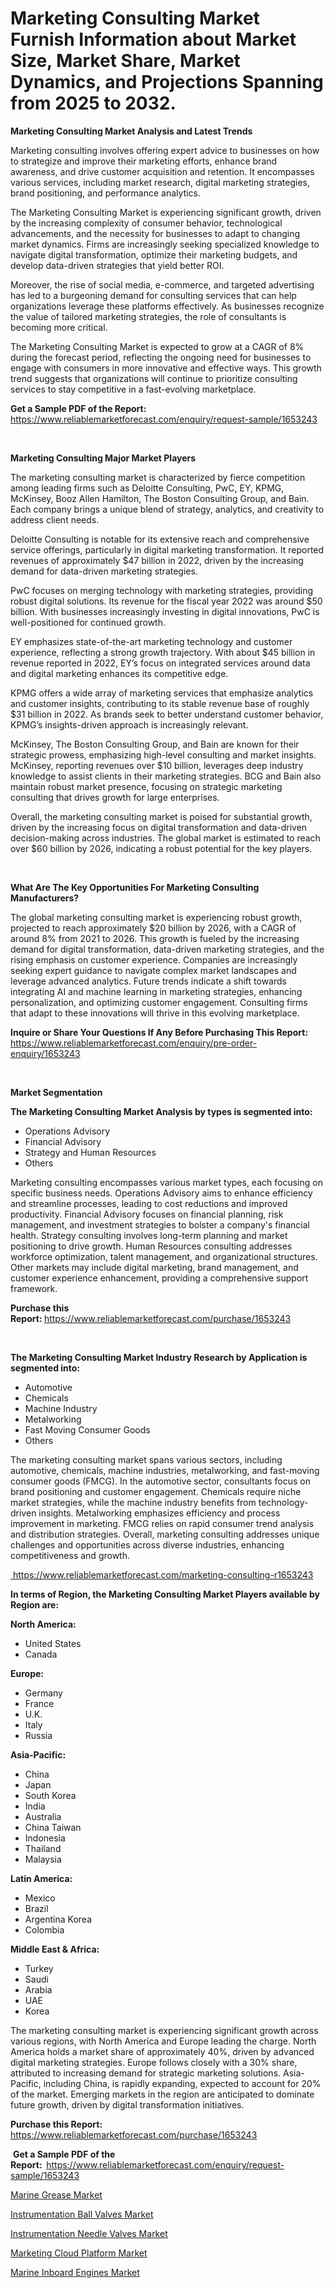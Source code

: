 <p><h1>Marketing Consulting Market Furnish Information about Market Size, Market Share, Market Dynamics, and Projections Spanning from 2025 to 2032.</h1></p><p><strong>Marketing Consulting Market Analysis and Latest Trends</strong></p>
<p><p>Marketing consulting involves offering expert advice to businesses on how to strategize and improve their marketing efforts, enhance brand awareness, and drive customer acquisition and retention. It encompasses various services, including market research, digital marketing strategies, brand positioning, and performance analytics.</p><p>The Marketing Consulting Market is experiencing significant growth, driven by the increasing complexity of consumer behavior, technological advancements, and the necessity for businesses to adapt to changing market dynamics. Firms are increasingly seeking specialized knowledge to navigate digital transformation, optimize their marketing budgets, and develop data-driven strategies that yield better ROI. </p><p>Moreover, the rise of social media, e-commerce, and targeted advertising has led to a burgeoning demand for consulting services that can help organizations leverage these platforms effectively. As businesses recognize the value of tailored marketing strategies, the role of consultants is becoming more critical. </p><p>The Marketing Consulting Market is expected to grow at a CAGR of 8% during the forecast period, reflecting the ongoing need for businesses to engage with consumers in more innovative and effective ways. This growth trend suggests that organizations will continue to prioritize consulting services to stay competitive in a fast-evolving marketplace.</p></p>
<p><strong>Get a Sample PDF of the Report:&nbsp;</strong> <a href="https://www.reliablemarketforecast.com/enquiry/request-sample/1653243?utm_campaign=1169&utm_medium=2&utm_source=Github&utm_content=ia&utm_term=05032025&utm_id=marketing-consulting">https://www.reliablemarketforecast.com/enquiry/request-sample/1653243</a></p>
<p>&nbsp;</p>
<p><strong>Marketing Consulting Major Market Players</strong></p>
<p><p>The marketing consulting market is characterized by fierce competition among leading firms such as Deloitte Consulting, PwC, EY, KPMG, McKinsey, Booz Allen Hamilton, The Boston Consulting Group, and Bain. Each company brings a unique blend of strategy, analytics, and creativity to address client needs.</p><p>Deloitte Consulting is notable for its extensive reach and comprehensive service offerings, particularly in digital marketing transformation. It reported revenues of approximately $47 billion in 2022, driven by the increasing demand for data-driven marketing strategies.</p><p>PwC focuses on merging technology with marketing strategies, providing robust digital solutions. Its revenue for the fiscal year 2022 was around $50 billion. With businesses increasingly investing in digital innovations, PwC is well-positioned for continued growth.</p><p>EY emphasizes state-of-the-art marketing technology and customer experience, reflecting a strong growth trajectory. With about $45 billion in revenue reported in 2022, EY’s focus on integrated services around data and digital marketing enhances its competitive edge.</p><p>KPMG offers a wide array of marketing services that emphasize analytics and customer insights, contributing to its stable revenue base of roughly $31 billion in 2022. As brands seek to better understand customer behavior, KPMG’s insights-driven approach is increasingly relevant.</p><p>McKinsey, The Boston Consulting Group, and Bain are known for their strategic prowess, emphasizing high-level consulting and market insights. McKinsey, reporting revenues over $10 billion, leverages deep industry knowledge to assist clients in their marketing strategies. BCG and Bain also maintain robust market presence, focusing on strategic marketing consulting that drives growth for large enterprises.</p><p>Overall, the marketing consulting market is poised for substantial growth, driven by the increasing focus on digital transformation and data-driven decision-making across industries. The global market is estimated to reach over $60 billion by 2026, indicating a robust potential for the key players.</p></p>
<p>&nbsp;</p>
<p><strong>What Are The Key Opportunities For Marketing Consulting Manufacturers?</strong></p>
<p><p>The global marketing consulting market is experiencing robust growth, projected to reach approximately $20 billion by 2026, with a CAGR of around 8% from 2021 to 2026. This growth is fueled by the increasing demand for digital transformation, data-driven marketing strategies, and the rising emphasis on customer experience. Companies are increasingly seeking expert guidance to navigate complex market landscapes and leverage advanced analytics. Future trends indicate a shift towards integrating AI and machine learning in marketing strategies, enhancing personalization, and optimizing customer engagement. Consulting firms that adapt to these innovations will thrive in this evolving marketplace.</p></p>
<p><strong>Inquire or Share Your Questions If Any Before Purchasing This Report:</strong> <a href="https://www.reliablemarketforecast.com/enquiry/pre-order-enquiry/1653243?utm_campaign=1169&utm_medium=2&utm_source=Github&utm_content=ia&utm_term=05032025&utm_id=marketing-consulting">https://www.reliablemarketforecast.com/enquiry/pre-order-enquiry/1653243</a></p>
<p>&nbsp;</p>
<p><strong>Market Segmentation</strong></p>
<p><strong>The Marketing Consulting Market Analysis by types is segmented into:</strong></p>
<p><ul><li>Operations Advisory</li><li>Financial Advisory</li><li>Strategy and Human Resources</li><li>Others</li></ul></p>
<p><p>Marketing consulting encompasses various market types, each focusing on specific business needs. Operations Advisory aims to enhance efficiency and streamline processes, leading to cost reductions and improved productivity. Financial Advisory focuses on financial planning, risk management, and investment strategies to bolster a company's financial health. Strategy consulting involves long-term planning and market positioning to drive growth. Human Resources consulting addresses workforce optimization, talent management, and organizational structures. Other markets may include digital marketing, brand management, and customer experience enhancement, providing a comprehensive support framework.</p></p>
<p><strong>Purchase this Report:&nbsp;</strong><a href="https://www.reliablemarketforecast.com/purchase/1653243?utm_campaign=1169&utm_medium=2&utm_source=Github&utm_content=ia&utm_term=05032025&utm_id=marketing-consulting">https://www.reliablemarketforecast.com/purchase/1653243</a></p>
<p>&nbsp;</p>
<p><strong>The Marketing Consulting Market Industry Research by Application is segmented into:</strong></p>
<p><ul><li>Automotive</li><li>Chemicals</li><li>Machine Industry</li><li>Metalworking</li><li>Fast Moving Consumer Goods</li><li>Others</li></ul></p>
<p><p>The marketing consulting market spans various sectors, including automotive, chemicals, machine industries, metalworking, and fast-moving consumer goods (FMCG). In the automotive sector, consultants focus on brand positioning and customer engagement. Chemicals require niche market strategies, while the machine industry benefits from technology-driven insights. Metalworking emphasizes efficiency and process improvement in marketing. FMCG relies on rapid consumer trend analysis and distribution strategies. Overall, marketing consulting addresses unique challenges and opportunities across diverse industries, enhancing competitiveness and growth.</p></p>
<p><a href="https://www.reliablemarketforecast.com/marketing-consulting-r1653243?utm_campaign=1169&utm_medium=2&utm_source=Github&utm_content=ia&utm_term=05032025&utm_id=marketing-consulting">&nbsp;https://www.reliablemarketforecast.com/marketing-consulting-r1653243</a></p>
<p><strong>In terms of Region, the Marketing Consulting Market Players available by Region are:</strong></p>
<p>
    <p> <strong> North America: </strong>
        <ul>
            <li>United States</li>
            <li>Canada</li>
        </ul>
        </p> 
    <p> <strong> Europe: </strong>
        <ul>
            <li>Germany</li>
            <li>France</li>
            <li>U.K.</li>
            <li>Italy</li>
            <li>Russia</li>
        </ul>
        </p> 
    <p> <strong> Asia-Pacific: </strong>
        <ul>
            <li>China</li>
            <li>Japan</li>
            <li>South Korea</li>
            <li>India</li>
            <li>Australia</li>
            <li>China Taiwan</li>
            <li>Indonesia</li>
            <li>Thailand</li>
            <li>Malaysia</li>
        </ul>
        </p> 
    <p> <strong> Latin America: </strong>
        <ul>
            <li>Mexico</li>
            <li>Brazil</li>
            <li>Argentina Korea</li>
            <li>Colombia</li>
        </ul>
        </p> 
    <p> <strong> Middle East & Africa: </strong>
        <ul>
            <li>Turkey</li>
            <li>Saudi</li>
            <li>Arabia</li>
            <li>UAE</li>
            <li>Korea</li>
        </ul>
    </p>
    </p>
<p><p>The marketing consulting market is experiencing significant growth across various regions, with North America and Europe leading the charge. North America holds a market share of approximately 40%, driven by advanced digital marketing strategies. Europe follows closely with a 30% share, attributed to increasing demand for strategic marketing solutions. Asia-Pacific, including China, is rapidly expanding, expected to account for 20% of the market. Emerging markets in the region are anticipated to dominate future growth, driven by digital transformation initiatives.</p></p>
<p><strong>Purchase this Report: </strong><a href="https://www.reliablemarketforecast.com/purchase/1653243?utm_campaign=1169&utm_medium=2&utm_source=Github&utm_content=ia&utm_term=05032025&utm_id=marketing-consulting">https://www.reliablemarketforecast.com/purchase/1653243</a></p>
<p>&nbsp;<strong>Get a Sample PDF of the Report:&nbsp;&nbsp;</strong><a href="https://www.reliablemarketforecast.com/enquiry/request-sample/1653243?utm_campaign=1169&utm_medium=2&utm_source=Github&utm_content=ia&utm_term=05032025&utm_id=marketing-consulting">https://www.reliablemarketforecast.com/enquiry/request-sample/1653243</a></p>
<p><strong></strong></p>
<p><p><a href="https://github.com/furnoirons9e/Market-Research-Report-List-1/blob/main/marine-grease-market.md?utm_campaign=1169&utm_medium=2&utm_source=Github&utm_content=ia&utm_term=05032025&utm_id=marketing-consulting">Marine Grease Market</a></p><p><a href="https://github.com/saribuissawi/Market-Research-Report-List-1/blob/main/instrumentation-ball-valves-market.md?utm_campaign=1169&utm_medium=2&utm_source=Github&utm_content=ia&utm_term=05032025&utm_id=marketing-consulting">Instrumentation Ball Valves Market</a></p><p><a href="https://github.com/foddekampo/Market-Research-Report-List-1/blob/main/instrumentation-needle-valves-market.md?utm_campaign=1169&utm_medium=2&utm_source=Github&utm_content=ia&utm_term=05032025&utm_id=marketing-consulting">Instrumentation Needle Valves Market</a></p><p><a href="https://github.com/laverkyllozc/Market-Research-Report-List-1/blob/main/marketing-cloud-platform-market.md?utm_campaign=1169&utm_medium=2&utm_source=Github&utm_content=ia&utm_term=05032025&utm_id=marketing-consulting">Marketing Cloud Platform Market</a></p><p><a href="https://github.com/puttslukis59/Market-Research-Report-List-1/blob/main/marine-inboard-engines-market.md?utm_campaign=1169&utm_medium=2&utm_source=Github&utm_content=ia&utm_term=05032025&utm_id=marketing-consulting">Marine Inboard Engines Market</a></p></p>
